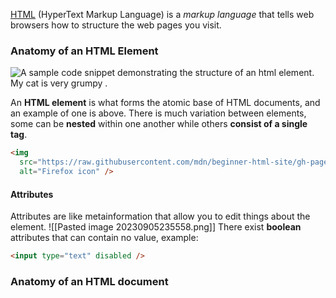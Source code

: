 [HTML](https://developer.mozilla.org/en-US/docs/Glossary/HTML) (HyperText Markup Language) is a _markup language_ that tells web browsers how to structure the web pages you visit.
### Anatomy of an HTML Element

![A sample code snippet demonstrating the structure of an html element.<p> My cat is very grumpy </p>.](https://developer.mozilla.org/en-US/docs/Learn/HTML/Introduction_to_HTML/Getting_started/grumpy-cat-small.png)

An **HTML element** is what forms the atomic base of HTML documents, and an example of one is above. There is much variation between elements, some can be **nested** within one another while others **consist of a single tag**.

```HTML
<img
  src="https://raw.githubusercontent.com/mdn/beginner-html-site/gh-pages/images/firefox-icon.png"
  alt="Firefox icon" />
```
#### Attributes
Attributes are like metainformation that allow you to edit things about the element.
![[Pasted image 20230905235558.png]]
There exist **boolean** attributes that can contain no value, example:
```HTML
<input type="text" disabled />
```


### Anatomy of an HTML document